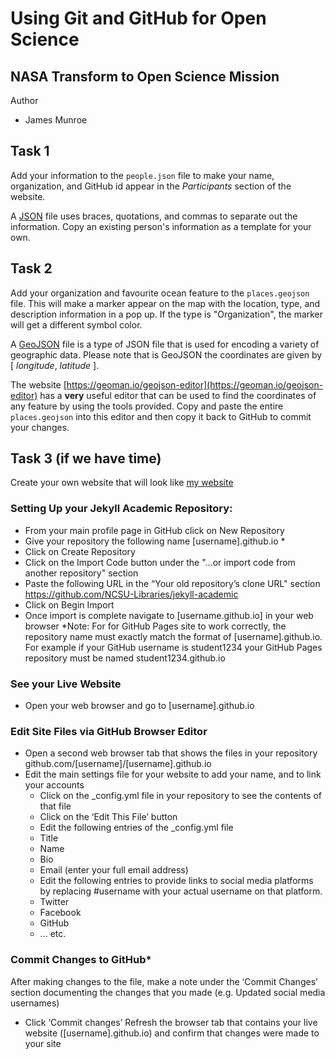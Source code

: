 # Using Git and GitHub for Open Science

## NASA Transform to Open Science Mission

Author
- James Munroe

## Task 1

Add your information to the `people.json` file to make your name, organization, and GitHub id appear in the *Participants* section of the website.

A [JSON](https://www.json.org/) file uses braces, quotations, and commas to separate out the information. Copy an existing person's information as a template for your own. 

## Task 2

Add your organization and favourite ocean feature to the `places.geojson` file.  This will make a marker appear on the map with the location, type, and description information in a pop up.  If the type is "Organization", the marker will get a different symbol color.

A [GeoJSON](https://geojson.org/) file is a type of JSON file that is used for encoding a variety of geographic data. 
 Please note that is GeoJSON the coordinates are given by [ *longitude*, *latitude* ].

 The website [https://geoman.io/geojson-editor](https://geoman.io/geojson-editor) has a **very** useful editor that can be used to find the coordinates of any feature by using the tools provided.  Copy and paste the entire `places.geojson` into this editor and then copy it back to GitHub to commit your changes.

## Task 3 (if we have time)

Create your own website that will look like [my website](https://cgentemann.github.io/)

### Setting Up your Jekyll Academic Repository:
- From your main profile page in GitHub click on New Repository
- Give your repository the following name [username].github.io *
- Click on Create Repository
- Click on the Import Code button under the "...or import code from another repository" section
- Paste the following URL in the “Your old repository’s clone URL" section https://github.com/NCSU-Libraries/jekyll-academic
- Click on Begin Import
- Once import is complete navigate to [username.github.io] in your web browser
*Note: For for GitHub Pages site to work correctly, the repository name must exactly match the format of [username].github.io. For example if your GitHub username is student1234 your GitHub Pages repository must be named student1234.github.io

### See your Live Website
- Open your web browser and go to [username].github.io

### Edit Site Files via GitHub Browser Editor
- Open a second web browser tab that shows the files in your repository github.com/[username]/[username].github.io
- Edit the main settings file for your website to add your name, and to link your accounts
    - Click on the _config.yml file in your repository to see the contents of that file
    - Click on the ‘Edit This File’ button
    - Edit the following entries of the _config.yml file
    - Title
    - Name
    - Bio
    - Email (enter your full email address)
    - Edit the following entries to provide links to social media platforms by replacing #username with your actual username on that platform.
    - Twitter
    - Facebook
    - GitHub
    - ... etc.
### Commit Changes to GitHub*
After making changes to the file, make a note under the ‘Commit Changes’ section documenting the changes that you made (e.g. Updated social media usernames)
- Click ‘Commit changes’
Refresh the browser tab that contains your live website ([username].github.io) and confirm that changes were made to your site
